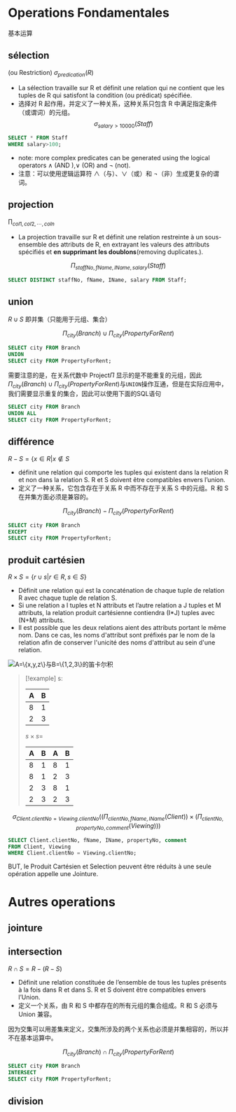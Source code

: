 # Operations Fondamentales

基本运算

## sélection
 (ou Restriction)
 $\sigma_{predication}(R)$
 
- La sélection travaille sur R et définit une relation qui ne contient que les tuples de R qui satisfont la condition (ou prédicat) spécifiée.
- 选择对 R 起作用，并定义了一种关系，这种关系只包含 R 中满足指定条件（或谓词）的元组。
$$
\sigma_{salary>10000}(Staff)
$$
```sql
SELECT * FROM Staff
WHERE salary>100;
```

* note: more complex predicates can be generated using the logical operators $\land$ (AND ),$\lor$ (OR) and $\lnot$ (not).
* 注意：可以使用逻辑运算符 $\land$（与）、$\lor$（或）和 $\lnot$（非）生成更复杂的谓词。
## projection
$\prod_{col1,col2,\cdots,coln}$ 

- La projection travaille sur R et définit une relation restreinte à un sous-ensemble des attributs de R, en extrayant les valeurs des attributs spécifiés et **en supprimant les doublons**(removing duplicates.).

$$
\Pi_{staffNo,fName,IName,salary}(Staff)
$$
```sql
SELECT DISTINCT staffNo, fName, IName, salary FROM Staff;
```

## union
$R \cup S$
即并集（只能用于元组、集合）

$$
\Pi_{city}(Branch)\cup\Pi_{city}(PropertyForRent)
$$
```sql
SELECT city FROM Branch
UNION
SELECT city FROM PropertyForRent;
```

需要注意的是，在关系代数中 Project$\Pi$ 显示的是不能重复的元组，因此$\Pi_{city}(Branch)\cup\Pi_{city}(PropertyForRent)$与`UNION`操作互通，但是在实际应用中，我们需要显示重复的集合，因此可以使用下面的SQL语句

```sql
SELECT city FROM Branch
UNION ALL
SELECT city FROM PropertyForRent;
```

## différence
$R-S=\{x\in R|x\notin S$

- définit une relation qui comporte les tuples qui existent dans la relation R et non dans la relation S. R et S doivent être compatibles envers l’union.
- 定义了一种关系，它包含存在于关系 R 中而不存在于关系 S 中的元组。R 和 S 在并集方面必须是兼容的。

$$
\Pi_{city}(Branch)-\Pi_{city}(PropertyForRent)
$$

```sql
SELECT city FROM Branch
EXCEPT
SELECT city FROM PropertyForRent;
```

## produit cartésien
$R\times S=\{r \cup s|r\in R, s\in S\}$

- Définit une relation qui est la concaténation de chaque tuple de relation R avec chaque tuple de relation S.
- Si une relation a I tuples et N attributs et l’autre relation a J tuples et M attributs, la relation produit cartésienne contiendra (I*J) tuples avec (N+M) attributs.
- Il est possible que les deux relations aient des attributs portant le même nom. Dans ce cas, les noms d'attribut sont préfixés par le nom de la relation afin de conserver l'unicité des noms d'attribut au sein d'une relation.

![$A=\{x,y,z\}$与$B=\{1,2,3\}$的笛卡尔积](https://upload.wikimedia.org/wikipedia/commons/4/4e/Cartesian_Product_qtl1.svg)

> [!example] s:
> 
> | A | B |
> |----|----|
> | 8 | 1 |
> | 2 | 3 |
> 
> $s\times s=$
> 
> | A | B | A | B |
> |----|----|----|----|
> | 8 | 1 | 8 | 1 |
> | 8 | 1 | 2 | 3 |
> | 2 | 3 | 8 | 1 |
> | 2 | 3 | 2 | 3 |

$$
\sigma_{Client.clientNo=Viewing.clientNo}((\Pi_{clientNo,fName,IName}(Client))\times(\Pi_{clientNo,propertyNo,comment}(Viewing)))
$$

```sql
SELECT Client.clientNo, fName, IName, propertyNo, comment
FROM Client, Viewing
WHERE Client.clientNo = Viewing.clientNo;
```

BUT, le Produit Cartésien et Selection peuvent être réduits à une seule opération appelle une Jointure.

# Autres operations

## jointure

## intersection
$R\cap S=R-(R-S)$

- Définit une relation constituée de l’ensemble de tous les tuples présents à la fois dans R et dans S. R et S doivent être compatibles envers l’Union.
- 定义一个关系，由 R 和 S 中都存在的所有元组的集合组成。R 和 S 必须与 Union 兼容。

因为交集可以用差集来定义，交集所涉及的两个关系也必须是并集相容的，所以并不在基本运算中。

$$
\Pi_{city}(Branch)\cap\Pi_{city}(PropertyForRent)
$$
```sql
SELECT city FROM Branch
INTERSECT
SELECT city FROM PropertyForRent;
```

## division


